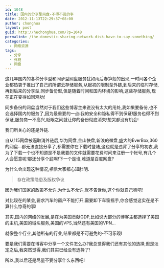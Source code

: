 ```yaml
---
id: 1048
title: 国内的分享型网盘-不得不说的事
date: 2012-11-13T22:29:37+08:00
author: chonghua
layout: post
guid: http://hechonghua.com/?p=1048
permalink: /the-domestic-sharing-network-disk-have-to-say-something/
categories:
  - 网络资源
tags:
  - 分享
  - 外链
  - 网盘
---
```

这几年国内的各种分享型和同步型网盘服务犹如雨后春笋般的出现,一时间各个企业都热衷于推出了自己的所谓云存储服务,从起初的限制型外链,到后来的临时存储,再到后来的分享型,同步备份型,但是随着时间和国内环境的影响,这些存储服务,现在正在变得如同鸡肋!

<!--more-->

同步备份的网盘当然对于我们这些博客主来说没有太大的用处,我如果要备份,也不会选择国内的服务了,因为最重要的一点:我的安全和隐私得不到保证!服务也得不到保证,服务商一不高兴,眨眼之间就让你的备份彻底消失!想哭都没有机会!

我们所关心的还是外链.

自从115网盘被逼取消外链后,华为网盘,金山快盘,新浪的微盘,盛大的EverBox,360的网盘...都无法直接分享了,都需要你在下载时登陆,这也就是违背了分享的初衷,我为了下载一个也不知道是不是我要的文件就需要花费时间来注册一个帐号,有几个人会愿意呢!那还分享个屁啊!下一个是谁,难道是百度网盘?

为什么会出现这种情况,相信大家都心知肚明.

> 存在政策隐患及版权争议

因为我们国家的政策不允许,为什么不允许,就不告诉你,这个你就自己猜吧!

对比现在的某会,要求汽车的窗户不能打开,需要卸下车窗摇手,你会感觉这实在是不算什么惊奇的事!

其实,国内的网络的发展,是在为美国贡献GDP,比如说大部分的博客主都选择了美国的主机,美国的域名服务,美国的VPS,当然还有美国的VPN...

就像整个行业,其他所有的行业,结果都是不可避免的-不可乐观!

要是我们需要在博客中分享一个文件怎么办?我总觉得我们还有其他的选择,但是淡定之后,我突然觉得,我们其实已经没有选择了!

所以,我以后还是尽量不要分享什么东西吧!